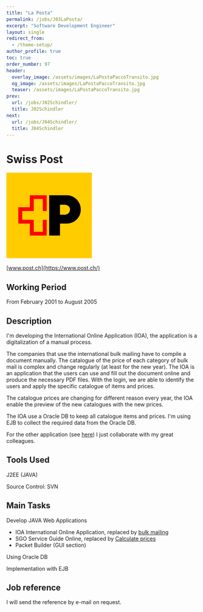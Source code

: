 ```yaml
---
title: "La Posta"
permalink: /jobs/J03LaPosta/
excerpt: "Software Development Engineer"
layout: single
redirect_from:
  - /theme-setup/
author_profile: true
toc: true
order_number: 97
header:
  overlay_image: /assets/images/LaPostaPaccoTransito.jpg
  og_image: /assets/images/LaPostaPaccoTransito.jpg
  teaser: /assets/images/LaPostaPaccoTransito.jpg
prev:
  url: /jobs/J02Schindler/
  title: J02Schindler
next:
  url: /jobs/J04Schindler/
  title: J04Schindler
---
```

# Swiss Post

![Post](/assets/images/PostNewLogo.png)

[www.post.ch](https://www.post.ch/)

## Working Period
From  February 2001 to August 2005

## Description
I'm developing the International Online Application (IOA), 
the application is a digitalization of a manual process.

The companies that use the international bulk mailing have to compile a document manually.
The catalogue of the price of each category of bulk mail is complex and change regularly (at least for the new year).
The IOA is an application that the users can use and fill out the document online and produce the necessary PDF files.
With the login, we are able to identify the users and apply the specific catalogue of items and prices.

The catalogue prices are changing for different reason every year,
the IOA enable the preview of the new catalogues with the new prices.

The IOA use a Oracle DB to keep all catalogue items and prices.
I'm using EJB to collect the required data from the Oracle DB.

For the other application (see [here](#main-tasks)) I just collaborate with my great colleagues.
## Tools Used
J2EE (JAVA)

Source Control: SVN 

## Main Tasks
Develop JAVA Web Applications
- IOA International Online Application, replaced by [bulk mailing](https://www.post.ch/en/sending-letters/bulk-mailing-of-letters/international-bulk-mailings)
- SGO Service Guide Online, replaced by [Calculate prices](https://service.post.ch/vsc/info)
- Packet Builder (GUI section)

Using Oracle DB

Implementation with EJB

## Job reference
I will send the reference by e-mail on request.